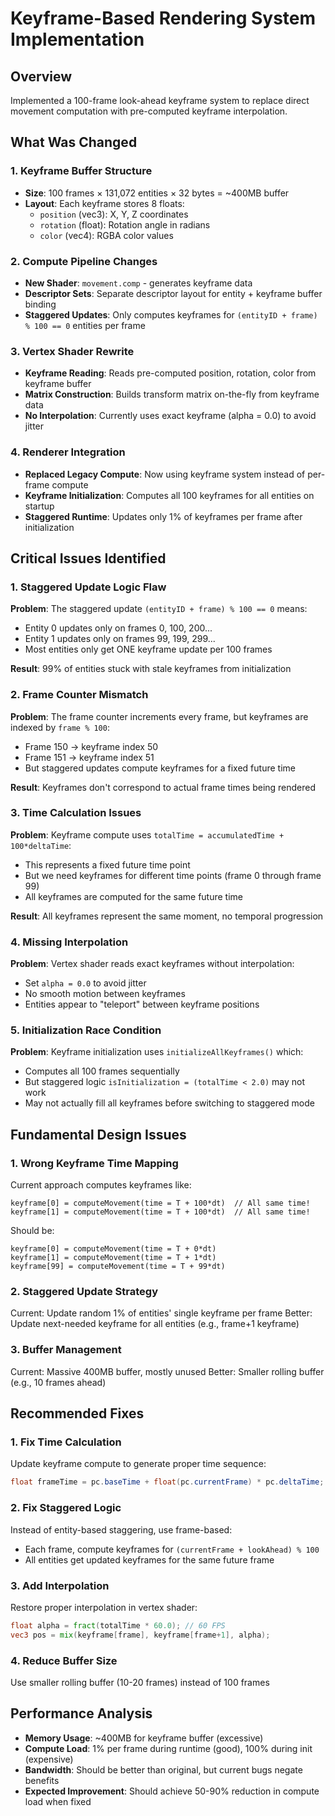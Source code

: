 # Keyframe-Based Rendering System Implementation

## Overview
Implemented a 100-frame look-ahead keyframe system to replace direct movement computation with pre-computed keyframe interpolation.

## What Was Changed

### 1. Keyframe Buffer Structure
- **Size**: 100 frames × 131,072 entities × 32 bytes = ~400MB buffer
- **Layout**: Each keyframe stores 8 floats:
  - `position` (vec3): X, Y, Z coordinates
  - `rotation` (float): Rotation angle in radians
  - `color` (vec4): RGBA color values

### 2. Compute Pipeline Changes
- **New Shader**: `movement.comp` - generates keyframe data
- **Descriptor Sets**: Separate descriptor layout for entity + keyframe buffer binding
- **Staggered Updates**: Only computes keyframes for `(entityID + frame) % 100 == 0` entities per frame

### 3. Vertex Shader Rewrite
- **Keyframe Reading**: Reads pre-computed position, rotation, color from keyframe buffer
- **Matrix Construction**: Builds transform matrix on-the-fly from keyframe data
- **No Interpolation**: Currently uses exact keyframe (alpha = 0.0) to avoid jitter

### 4. Renderer Integration
- **Replaced Legacy Compute**: Now using keyframe system instead of per-frame compute
- **Keyframe Initialization**: Computes all 100 keyframes for all entities on startup
- **Staggered Runtime**: Updates only 1% of keyframes per frame after initialization

## Critical Issues Identified

### 1. **Staggered Update Logic Flaw**
**Problem**: The staggered update `(entityID + frame) % 100 == 0` means:
- Entity 0 updates only on frames 0, 100, 200...
- Entity 1 updates only on frames 99, 199, 299...
- Most entities only get ONE keyframe update per 100 frames

**Result**: 99% of entities stuck with stale keyframes from initialization

### 2. **Frame Counter Mismatch**
**Problem**: The frame counter increments every frame, but keyframes are indexed by `frame % 100`:
- Frame 150 → keyframe index 50
- Frame 151 → keyframe index 51
- But staggered updates compute keyframes for a fixed future time

**Result**: Keyframes don't correspond to actual frame times being rendered

### 3. **Time Calculation Issues**
**Problem**: Keyframe compute uses `totalTime = accumulatedTime + 100*deltaTime`:
- This represents a fixed future time point
- But we need keyframes for different time points (frame 0 through frame 99)
- All keyframes are computed for the same future time

**Result**: All keyframes represent the same moment, no temporal progression

### 4. **Missing Interpolation**
**Problem**: Vertex shader reads exact keyframes without interpolation:
- Set `alpha = 0.0` to avoid jitter
- No smooth motion between keyframes
- Entities appear to "teleport" between keyframe positions

### 5. **Initialization Race Condition**
**Problem**: Keyframe initialization uses `initializeAllKeyframes()` which:
- Computes all 100 frames sequentially
- But staggered logic `isInitialization = (totalTime < 2.0)` may not work
- May not actually fill all keyframes before switching to staggered mode

## Fundamental Design Issues

### 1. **Wrong Keyframe Time Mapping**
Current approach computes keyframes like:
```
keyframe[0] = computeMovement(time = T + 100*dt)  // All same time!
keyframe[1] = computeMovement(time = T + 100*dt)  // All same time!
```

Should be:
```
keyframe[0] = computeMovement(time = T + 0*dt)
keyframe[1] = computeMovement(time = T + 1*dt)
keyframe[99] = computeMovement(time = T + 99*dt)
```

### 2. **Staggered Update Strategy**
Current: Update random 1% of entities' single keyframe per frame
Better: Update next-needed keyframe for all entities (e.g., frame+1 keyframe)

### 3. **Buffer Management**
Current: Massive 400MB buffer, mostly unused
Better: Smaller rolling buffer (e.g., 10 frames ahead)

## Recommended Fixes

### 1. **Fix Time Calculation**
Update keyframe compute to generate proper time sequence:
```glsl
float frameTime = pc.baseTime + float(pc.currentFrame) * pc.deltaTime;
```

### 2. **Fix Staggered Logic**
Instead of entity-based staggering, use frame-based:
- Each frame, compute keyframes for `(currentFrame + lookAhead) % 100`
- All entities get updated keyframes for the same future frame

### 3. **Add Interpolation**
Restore proper interpolation in vertex shader:
```glsl
float alpha = fract(totalTime * 60.0); // 60 FPS
vec3 pos = mix(keyframe[frame], keyframe[frame+1], alpha);
```

### 4. **Reduce Buffer Size**
Use smaller rolling buffer (10-20 frames) instead of 100 frames

## Performance Analysis
- **Memory Usage**: ~400MB for keyframe buffer (excessive)
- **Compute Load**: 1% per frame during runtime (good), 100% during init (expensive)
- **Bandwidth**: Should be better than original, but current bugs negate benefits
- **Expected Improvement**: Should achieve 50-90% reduction in compute load when fixed